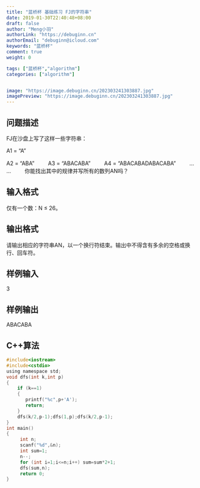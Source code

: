 ```yaml
---
title: "蓝桥杯 基础练习 FJ的字符串"
date: 2019-01-30T22:40:48+08:00
draft: false
author: "Meng小羽"
authorLink: "https://debuginn.cn"
authorEmail: "debuginn@icloud.com"
keywords: "蓝桥杯"
comment: true
weight: 0

tags: ["蓝桥杯","algorithm"]
categories: ["algorithm"]


image: "https://image.debuginn.cn/202303241303887.jpg"
imagePreview: "https://image.debuginn.cn/202303241303887.jpg"
---
```


## 问题描述

FJ在沙盘上写了这样一些字符串：

A1 = “A”

A2 = “ABA”
　　
A3 = “ABACABA”
　　
A4 = “ABACABADABACABA”
　　
… …
　　
你能找出其中的规律并写所有的数列AN吗？

## 输入格式

仅有一个数：N ≤ 26。

## 输出格式

请输出相应的字符串AN，以一个换行符结束。输出中不得含有多余的空格或换行、回车符。

## 样例输入

3

## 样例输出

ABACABA

## C++算法

```c
#include<iostream>
#include<cstdio>
using namespace std;
void dfs(int k,int p)
{
	if (k==1)
	{
	   printf("%c",p+'A');
	   return;	
	}
	dfs(k/2,p-1);dfs(1,p);dfs(k/2,p-1);
}
int main()
{
     int n;
     scanf("%d",&n);
     int sum=1;
     n--;
     for (int i=1;i<=n;i++) sum=sum*2+1;
	 dfs(sum,n);	
	 return 0;
}
```